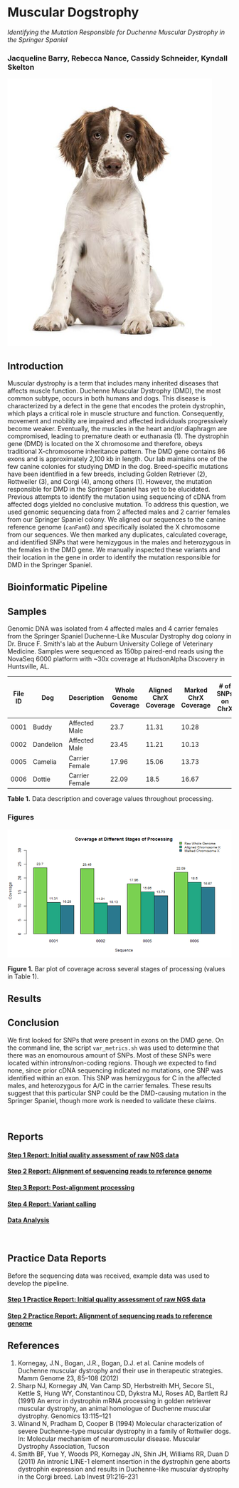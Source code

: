 # Muscular Dogstrophy
_Identifying the Mutation Responsible for Duchenne Muscular Dystrophy in the Springer Spaniel_
### Jacqueline Barry, Rebecca Nance, Cassidy Schneider, Kyndall Skelton
  <img src="analysis/0_figures/cover_photo_dog.jpg">

<br>

## Introduction
Muscular dystrophy is a term that includes many inherited diseases that affects muscle function. Duchenne Muscular Dystrophy (DMD), the most common subtype, occurs in both humans and dogs. This disease is characterized by a defect in the gene that encodes the protein dystrophin, which plays a critical role in muscle structure and function. Consequently, movement and mobility are impaired and affected individuals progressively become weaker. Eventually, the muscles in the heart and/or diaphragm are compromised, leading to premature death or euthanasia (1). The dystrophin gene (DMD) is located on the X chromosome and therefore, obeys traditional X-chromosome inheritance pattern. The DMD gene contains 86 exons and is approximately 2,100 kb in length. Our lab maintains one of the few canine colonies for studying DMD in the dog. Breed-specific mutations have been identified in a few breeds, including Golden Retriever (2), Rottweiler (3), and Corgi (4), among others (1). However, the mutation responsible for DMD in the Springer Spaniel has yet to be elucidated. Previous attempts to identify the mutation using sequencing of cDNA from affected dogs yielded no conclusive mutation. To address this question, we used genomic sequencing data from 2 affected males and 2 carrier females from our Springer Spaniel colony. We aligned our sequences to the canine reference genome (`canFam6`) and specifically isolated the X chromosome from our sequences. We then marked any duplicates, calculated coverage, and identified SNPs that were hemizygous in the males and heterozygous in the females in the DMD gene. We manually inspected these variants and their location in the gene in order to identify the mutation responsible for DMD in the Springer Spaniel.

## Bioinformatic Pipeline


## Samples
Genomic DNA was isolated from 4 affected males and 4 carrier females from the Springer Spaniel Duchenne-Like Muscular Dystrophy dog colony in Dr. Bruce F. Smith's lab at the Auburn University College of Veterinary Medicine. Samples were sequenced as 150bp paired-end reads using the NovaSeq 6000 platform with ~30x coverage at HudsonAlpha Discovery in Huntsville, AL.

| File ID | Dog | Description | Whole Genome Coverage | Aligned ChrX Coverage | Marked ChrX Coverage | # of SNPs on ChrX | # of SNPs on DMD gene | 
| -- | --- | --- | --- | --------- | -------| ---| --- |  
| 0001 | Buddy | Affected Male | 23.7 | 11.31 | 10.28 |   |   |
| 0002 | Dandelion | Affected Male | 23.45 | 11.21 | 10.13 |   |   |
| 0005 | Camelia | Carrier Female | 17.96 | 15.06 | 13.73 |   |   |
| 0006 | Dottie | Carrier Female | 22.09 | 18.5 | 16.67 |   |   |

__Table 1.__ Data description and coverage values throughout processing. 

### Figures

<img src="analysis/0_figures/3_coverage.png"  alt="Coverage of Sequences">

__Figure 1.__ Bar plot of coverage across several stages of processing (values in Table 1).



## Results  


## Conclusion

We first looked for SNPs that were present in exons on the DMD gene. On the command line, the script `var_metrics.sh` was used to determine that there was an enomourous amount of SNPs. Most of these SNPs were located within introns/non-coding regions. Though we expected to find none, since prior cDNA sequencing indicated no mutations, one SNP was identified within an exon. This SNP was hemizygous for C in the affected males, and heterozygous for A/C in the carrier females. These results suggest that this particular SNP could be the DMD-causing mutation in the Springer Spaniel, though more work is needed to validate these claims.

<br>

## Reports

#### [Step 1 Report: Initial quality assessment of raw NGS data](1_Quality_Assessment.md)
#### [Step 2 Report: Alignment of sequencing reads to reference genome](2_Alignment.md)
#### [Step 3 Report: Post-alignment processing](3_Duplicates.md)
#### [Step 4 Report: Variant calling](4_Variant_Call.md)
#### [Data Analysis](5_Data_Analysis.md)
<br>

## Practice Data Reports

Before the sequencing data was received, example data was used to develop the pipeline.
#### [Step 1 Practice Report: Initial quality assessment of raw NGS data](practice_reports/STEP_1.md)
#### [Step 2 Practice Report: Alignment of sequencing reads to reference genome](practice_reports/STEP_2.md)

## References
1. Kornegay, J.N., Bogan, J.R., Bogan, D.J. et al. Canine models of Duchenne muscular dystrophy and their use in therapeutic strategies. Mamm Genome 23, 85–108 (2012)   
2. Sharp NJ, Kornegay JN, Van Camp SD, Herbstreith MH, Secore SL, Kettle S, Hung WY, Constantinou CD, Dykstra MJ, Roses AD, Bartlett RJ (1991) An error in dystrophin mRNA processing in golden retriever muscular dystrophy, an animal homologue of Duchenne muscular dystrophy. Genomics 13:115–121  
3. Winand N, Pradham D, Cooper B (1994) Molecular characterization of severe Duchenne-type muscular dystrophy in a family of Rottwiler dogs. In: Molecular mechanism of neuromuscular disease. Muscular Dystrophy Association, Tucson  
4. Smith BF, Yue Y, Woods PR, Kornegay JN, Shin JH, Williams RR, Duan D (2011) An intronic LINE-1 element insertion in the dystrophin gene aborts dystrophin expression and results in Duchenne-like muscular dystrophy in the Corgi breed. Lab Invest 91:216–231    
